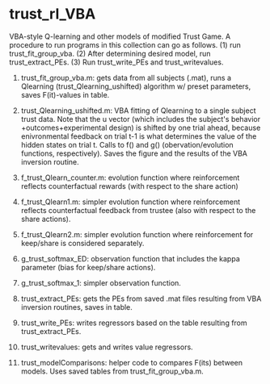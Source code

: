 # trust_rl_VBA
VBA-style Q-learning and other models of modified Trust Game.
A procedure to run programs in this collection can go as follows. (1) run trust_fit_group_vba. (2) After determining desired model, run trust_extract_PEs. (3) Run trust_write_PEs and trust_writevalues.

1. trust_fit_group_vba.m: gets data from all subjects (.mat), runs a Qlearning (trust_Qlearning_ushifted) algorithm w/ preset parameters, saves F(it)-values in table.

2. trust_Qlearning_ushifted.m: VBA fitting of Qlearning to a single subject trust data. Note that the u vector (which includes the subject's behavior +outcomes+experimental design) is shifted by one trial ahead, because enivronmental feedback on trial t-1 is what determines the value of the hidden states on trial t. Calls to f() and g() (obervation/evolution functions, respectively). Saves the figure and the results of the VBA inversion routine.

3. f_trust_Qlearn_counter.m: evolution function where reinforcement reflects counterfactual rewards (with respect to the share action)

4. f_trust_Qlearn1.m: simpler evolution function where reinforcement reflects counterfactual feedback from trustee (also with respect 
to the share actions).

5. f_trust_Qlearn2.m: simpler evolution function where reinforcement for keep/share is considered separately.

6. g_trust_softmax_ED: observation function that includes the kappa parameter (bias for keep/share actions).

7. g_trust_softmax_1: simpler observation function.

8. trust_extract_PEs: gets the PEs from saved .mat files resulting from VBA inversion routines, saves in table.

9. trust_write_PEs: writes regressors based on the table resulting from trust_extract_PEs.

10. trust_writevalues: gets and writes value regressors.

11. trust_modelComparisons: helper code to compares F(its) between models. Uses saved tables from trust_fit_group_vba.m.
